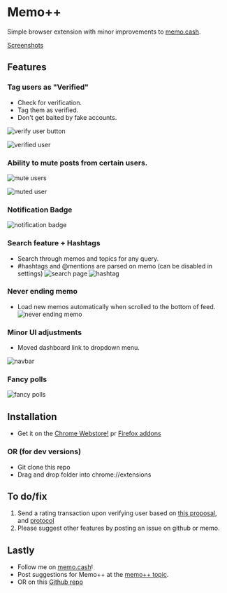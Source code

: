 # Memo++
Simple browser extension with minor improvements to [memo.cash](https://memo.cash/).

[Screenshots](https://imgur.com/a/RftPl7R)

## Features

### Tag users as "Verified"
+ Check for verification.
+ Tag them as verified.
+ Don't get baited by fake accounts.

![verify user button](https://i.imgur.com/ByTysJl.png)

![verified user](https://i.imgur.com/hSmWTC2.png)

### Ability to mute posts from certain users.
![mute users](https://i.imgur.com/83brty6.png)

![muted user](https://i.imgur.com/SXqwcNb.png)

### Notification Badge
![notification badge](https://i.imgur.com/eUruf1f.png)

### Search feature + Hashtags
+ Search through memos and topics for any query.
+ #hashtags and @mentions are parsed on memo (can be disabled in settings)
![search page](https://i.imgur.com/4G3BNRE.png)
![hashtag](https://i.imgur.com/APGH2Fc.png)

### Never ending memo
+ Load new memos automatically when scrolled to the bottom of feed.
![never ending memo](https://i.imgur.com/9uMpIi2.png)

### Minor UI adjustments
+ Moved dashboard link to dropdown menu.

![navbar](https://i.imgur.com/wg8SQGF.png)

### Fancy polls
![fancy polls](https://i.imgur.com/KzRsMy5.png)

## Installation
+ Get it on the [Chrome Webstore!](https://chrome.google.com/webstore/detail/memo%2B%2B/efbehadlmgmkdflmmfjnadbnfamloeie) pr [Firefox addons](https://addons.mozilla.org/en-US/firefox/addon/memoplusplus/)

### OR (for dev versions)
+ Git clone this repo
+ Drag and drop folder into chrome://extensions

## To do/fix
1. Send a rating transaction upon verifying user based on [this proposal](https://steemit.com/memo/@freetrade/memo-s-reputation-system-proposal), and [protocol](https://github.com/memberapp/protocol)
2. Please suggest other features by posting an issue on github or memo.

## Lastly
+ Follow me on [memo.cash](https://memo.cash/profile/1HezZbHLhd6fcKs1ytUxDjSF3mcUdHiUeL)!
+ Post suggestions for Memo++ at the [memo++ topic](https://memo.cash/topic/memoplusplus).
+ OR on this [Github repo](https://github.com/xmodulus/MemoPlusPlus)
